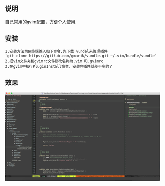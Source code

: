 ## 说明  
自己常用的gvim配置，方便个人使用.

## 安装
    1.安装方法为在终端输入如下命令,先下载 vundel来管理插件 
    `git clone https://github.com/gmarik/vundle.git ~/.vim/bundle/vundle`
    2.把vim文件夹和gvimrc文件修改名称为.vim 和.gvimrc
    3.在gvim中执行PluginInstall命令，安装完插件就差不多的了

## 效果
 ![image](https://github.com/switchII/my-vim/blob/master/vim-screenshot.png)
